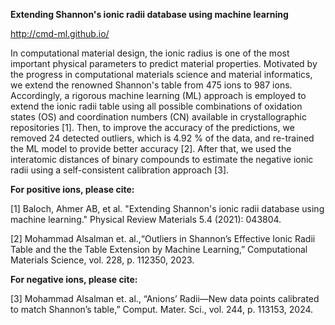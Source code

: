**Extending Shannon's ionic radii database using machine learning**

<a href="http://cmd-ml.github.io/">http://cmd-ml.github.io/</a>

In computational material design, the ionic radius is one of the most important physical parameters to predict material properties. Motivated by the progress in computational materials science and material informatics, we extend the renowned Shannon's table from 475 ions to 987 ions. Accordingly, a rigorous machine learning (ML) approach is employed to extend the ionic radii table using all possible combinations of oxidation states (OS) and coordination numbers (CN) available in crystallographic repositories [1]. Then, to improve the accuracy of the predictions, we removed 24 detected outliers, which is 4.92 % of the data, and re-trained the ML model to provide better accuracy [2]. After that, we used the interatomic distances of binary compounds to estimate the negative ionic radii using a self-consistent calibration approach [3].


**For positive ions, please cite:**

[1] Baloch, Ahmer AB, et al. "Extending Shannon's ionic radii database using machine learning." Physical Review Materials 5.4 (2021): 043804.

[2] Mohammad Alsalman  et. al.,“Outliers in Shannon’s Effective Ionic Radii Table and the the Table Extension by Machine Learning,” Computational Materials Science, vol. 228, p. 112350, 2023.

**For negative ions, please cite:**

[3] Mohammad Alsalman  et. al., “Anions’ Radii—New data points calibrated to match Shannon’s table,” Comput. Mater. Sci., vol. 244, p. 113153, 2024.
